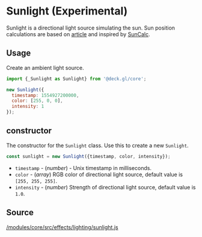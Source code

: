 # Sunlight (Experimental)

Sunlight is a directional light source simulating the sun. Sun position calculations are based on [article](http://aa.quae.nl/en/reken/zonpositie.html) and inspired by [SunCalc](https://www.npmjs.com/package/suncalc). 

## Usage 

Create an ambient light source.

```js
import {_Sunlight as Sunlight} from '@deck.gl/core';

new Sunlight({
  timestamp: 1554927200000, 
  color: [255, 0, 0],
  intensity: 1
});
```

## constructor

The constructor for the `Sunlight` class. Use this to create a new `Sunlight`.

```js
const sunlight = new Sunlight({timestamp, color, intensity});
```

* `timestamp` - (*number*) - Unix timestamp in milliseconds.
* `color` - (*array*)  RGB color of directional light source, default value is `[255, 255, 255]`.
* `intensity` - (*number*) Strength of directional light source, default value is `1.0`.

## Source

[/modules/core/src/effects/lighting/sunlight.js](https://github.com/uber/deck.gl/tree/master/modules/core/src/effects/lighting/sunlight.js)

